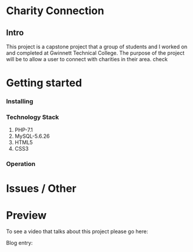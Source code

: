 # Charity Connection
## Intro
  
  This project is a capstone project that a group of students and I worked on and completed at Gwinnett Technical College. The purpose of the project will be to allow a user to connect with charities in their area. 
 check


# Getting started
### Installing

### Technology Stack

1. PHP-7.1
2. MySQL-5.6.26
3. HTML5
4. CSS3

### Operation


# Issues / Other



# Preview

To see a video that talks about this project please go here:

Blog entry:
